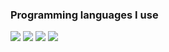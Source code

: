 ###  Programming languages I use

<img src="https://img.shields.io/badge/HTML5-black?style=for-the-badge&logo=html5"/> <img src="https://img.shields.io/badge/CSS3-black?style=for-the-badge&logo=CSS3&logoColor=blue"/> <img src="https://img.shields.io/badge/javascript-black?style=for-the-badge&logo=javascript&logoColor=yellow"/> <img src="https://img.shields.io/badge/PYTHON-black?style=for-the-badge&logo=Python"/>
